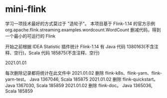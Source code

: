 # mini-flink
学习一项技术最好的方式莫过于 "造轮子"。
本项目基于 Flink-1.14 的官方示例 org.apache.flink.streaming.examples.wordcount.WordCount 删减代码，得到一个最小的可运行的 Flink

开始之前根据 IDEA Statistic 插件统计 Flink-1.14 有 Java 代码 1380163(不含注释、空行)，Scala 代码 185875(不含注释、空行)

2021.01.01

每次删除记录都将统计在此文件中
2021.01.02 删除 flink-k8s、flink-yarn、flink-yarn-test。 Java 1367046, Scala 185875
2021.01.02 删除 flink-quickstart。 Java 1367030, Scala 185859
2021.01.02 删除 flink-doc。 Java 1365036, Scala 185859
